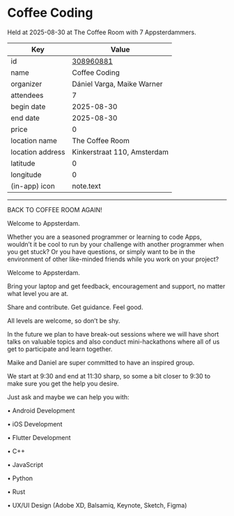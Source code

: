 # Coffee Coding
Held at 2025-08-30 at The Coffee Room with 7 Appsterdammers.
        
|Key|Value
|---|---|
|id|[308960881](https://www.meetup.com/appsterdam/events/308960881/)|
|name|Coffee Coding|
|organizer|Dániel Varga, Maike Warner|
|attendees|7|
|begin date|2025-08-30|
|end date|2025-08-30|
|price|0|
|location name|The Coffee Room|
|location address|Kinkerstraat 110, Amsterdam|
|latitude|0|
|longitude|0|
|(in-app) icon|note.text|

---

BACK TO COFFEE ROOM AGAIN!

Welcome to Appsterdam.

Whether you are a seasoned programmer or learning to code Apps, wouldn’t it be cool to run by your challenge with another programmer when you get stuck? Or you have questions, or simply want to be in the environment of other like-minded friends while you work on your project?

Welcome to Appsterdam.

Bring your laptop and get feedback, encouragement and support, no matter what level you are at.

Share and contribute. Get guidance. Feel good.

All levels are welcome, so don’t be shy.

In the future we plan to have break-out sessions where we will have short talks on valuable topics and also conduct mini-hackathons where all of us get to participate and learn together.

Maike and Daniel are super committed to have an inspired group.

We start at 9:30 and end at 11:30 sharp, so some a bit closer to 9:30 to make sure you get the help you desire.

Just ask and maybe we can help you with:

• Android Development

• iOS Development

• Flutter Development

• C++

• JavaScript

• Python

• Rust

• UX/UI Design (Adobe XD, Balsamiq, Keynote, Sketch, Figma)
